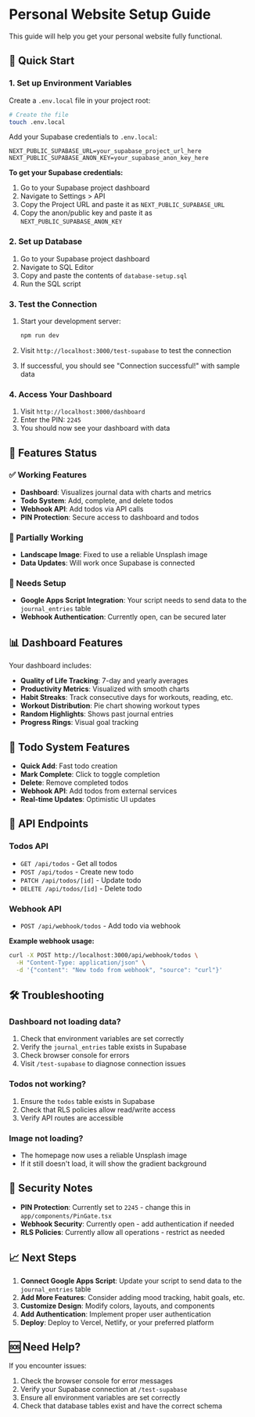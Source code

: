 # Personal Website Setup Guide

This guide will help you get your personal website fully functional.

## 🚀 Quick Start

### 1. Set up Environment Variables

Create a `.env.local` file in your project root:

```bash
# Create the file
touch .env.local
```

Add your Supabase credentials to `.env.local`:

```
NEXT_PUBLIC_SUPABASE_URL=your_supabase_project_url_here
NEXT_PUBLIC_SUPABASE_ANON_KEY=your_supabase_anon_key_here
```

**To get your Supabase credentials:**
1. Go to your Supabase project dashboard
2. Navigate to Settings > API
3. Copy the Project URL and paste it as `NEXT_PUBLIC_SUPABASE_URL`
4. Copy the anon/public key and paste it as `NEXT_PUBLIC_SUPABASE_ANON_KEY`

### 2. Set up Database

1. Go to your Supabase project dashboard
2. Navigate to SQL Editor
3. Copy and paste the contents of `database-setup.sql`
4. Run the SQL script

### 3. Test the Connection

1. Start your development server:
   ```bash
   npm run dev
   ```

2. Visit `http://localhost:3000/test-supabase` to test the connection

3. If successful, you should see "Connection successful!" with sample data

### 4. Access Your Dashboard

1. Visit `http://localhost:3000/dashboard`
2. Enter the PIN: `2245`
3. You should now see your dashboard with data

## 🔧 Features Status

### ✅ Working Features
- **Dashboard**: Visualizes journal data with charts and metrics
- **Todo System**: Add, complete, and delete todos
- **Webhook API**: Add todos via API calls
- **PIN Protection**: Secure access to dashboard and todos

### 🔄 Partially Working
- **Landscape Image**: Fixed to use a reliable Unsplash image
- **Data Updates**: Will work once Supabase is connected

### 🚧 Needs Setup
- **Google Apps Script Integration**: Your script needs to send data to the `journal_entries` table
- **Webhook Authentication**: Currently open, can be secured later

## 📊 Dashboard Features

Your dashboard includes:
- **Quality of Life Tracking**: 7-day and yearly averages
- **Productivity Metrics**: Visualized with smooth charts
- **Habit Streaks**: Track consecutive days for workouts, reading, etc.
- **Workout Distribution**: Pie chart showing workout types
- **Random Highlights**: Shows past journal entries
- **Progress Rings**: Visual goal tracking

## 📝 Todo System Features

- **Quick Add**: Fast todo creation
- **Mark Complete**: Click to toggle completion
- **Delete**: Remove completed todos
- **Webhook API**: Add todos from external services
- **Real-time Updates**: Optimistic UI updates

## 🔗 API Endpoints

### Todos API
- `GET /api/todos` - Get all todos
- `POST /api/todos` - Create new todo
- `PATCH /api/todos/[id]` - Update todo
- `DELETE /api/todos/[id]` - Delete todo

### Webhook API
- `POST /api/webhook/todos` - Add todo via webhook

**Example webhook usage:**
```bash
curl -X POST http://localhost:3000/api/webhook/todos \
  -H "Content-Type: application/json" \
  -d '{"content": "New todo from webhook", "source": "curl"}'
```

## 🛠️ Troubleshooting

### Dashboard not loading data?
1. Check that environment variables are set correctly
2. Verify the `journal_entries` table exists in Supabase
3. Check browser console for errors
4. Visit `/test-supabase` to diagnose connection issues

### Todos not working?
1. Ensure the `todos` table exists in Supabase
2. Check that RLS policies allow read/write access
3. Verify API routes are accessible

### Image not loading?
- The homepage now uses a reliable Unsplash image
- If it still doesn't load, it will show the gradient background

## 🔐 Security Notes

- **PIN Protection**: Currently set to `2245` - change this in `app/components/PinGate.tsx`
- **Webhook Security**: Currently open - add authentication if needed
- **RLS Policies**: Currently allow all operations - restrict as needed

## 📈 Next Steps

1. **Connect Google Apps Script**: Update your script to send data to the `journal_entries` table
2. **Add More Features**: Consider adding mood tracking, habit goals, etc.
3. **Customize Design**: Modify colors, layouts, and components
4. **Add Authentication**: Implement proper user authentication
5. **Deploy**: Deploy to Vercel, Netlify, or your preferred platform

## 🆘 Need Help?

If you encounter issues:
1. Check the browser console for error messages
2. Verify your Supabase connection at `/test-supabase`
3. Ensure all environment variables are set correctly
4. Check that database tables exist and have the correct schema 